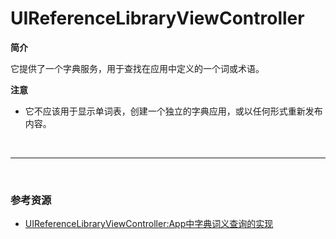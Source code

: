 # UIReferenceLibraryViewController

**简介**

它提供了一个字典服务，用于查找在应用中定义的一个词或术语。



**注意**

* 它不应该用于显示单词表，创建一个独立的字典应用，或以任何形式重新发布内容。

<br>

***

<br>

### 参考资源

* [UIReferenceLibraryViewController:App中字典词义查询的实现](http://blog.csdn.net/lcl130/article/details/42126919)